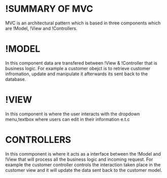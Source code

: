 # !SUMMARY OF MVC

MVC is an architectural pattern which is based in three components which are !Model, !View and !Controllers.

# !MODEL
In this component data are transfered between !View & !Controller that is business logic. For example a customer obejct is to retrieve customer infromation, update and manipulate it afterwards its sent back to the database.

# !VIEW
In this component is where the user interacts with the dropdown menu,textbox where users can edit in their information e.t.c

# CONTROLLERS
In this commponent is where it acts as a interface between the !Model and !View that will process all the business logic and incoming request. For example the customer controller controls the interaction taken place in the customer view and it will update the data sent back to the customer model. 
